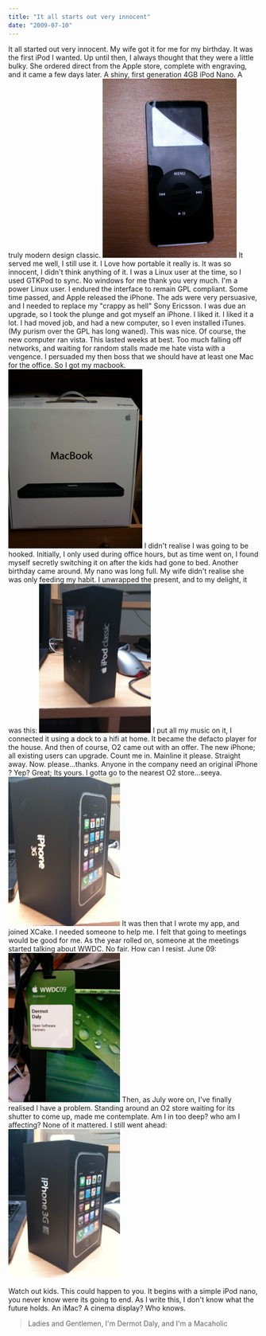 ```yaml
---
title: "It all starts out very innocent"
date: "2009-07-10"
---
```


It all started out very innocent. My wife got it for me for my birthday. It was the first iPod I wanted. Up until then, I always thought that they were a little bulky. She ordered direct from the Apple store, complete with engraving, and it came a few days later. A shiny, first generation 4GB iPod Nano. A truly modern design classic. ![img_0406](images/img_0406.jpg "img_0406") It served me well, I still use it. I Love how portable it really is. It was so innocent, I didn't think anything of it. I was a Linux user at the time, so I used GTKPod to sync. No windows for me thank you very much. I'm a power Linux user. I endured the interface to remain GPL compliant. Some time passed, and Apple released the iPhone. The ads were very persuasive, and I needed to replace my "crappy as hell" Sony Ericsson. I was due an upgrade, so I took the plunge and got myself an iPhone. I liked it. I liked it a lot. I had moved job, and had a new computer, so I even installed iTunes. (My purism over the GPL has long waned). This was nice. Of course, the new computer ran vista. This lasted weeks at best. Too much falling off networks, and waiting for random stalls made me hate vista with a vengence. I persuaded my then boss that we should have at least one Mac for the office. So I got my macbook. ![img_0410](images/img_0410.jpg "img_0410") I didn't realise I was going to be hooked. Initially, I only used during office hours, but as time went on, I found myself secretly switching it on after the kids had gone to bed. Another birthday came around. My nano was long full. My wife didn't realise she was only feeding my habit. I unwrapped the present, and to my delight, it was this: ![img_0407](images/img_0407-225x300.jpg "img_0407") I put all my music on it, I connected it using a dock to a hifi at home. It became the defacto player for the house. And then of course, O2 came out with an offer. The new iPhone; all existing users can upgrade. Count me in. Mainline it please. Straight away. Now. please...thanks. Anyone in the company need an original iPhone ? Yep? Great; Its yours. I gotta go to the nearest O2 store...seeya. ![img_0408](images/img_0408-225x300.jpg "img_0408") It was then that I wrote my app, and joined XCake. I needed someone to help me. I felt that going to meetings would be good for me. As the year rolled on, someone at the meetings started talking about WWDC. No fair. How can I resist. June 09: ![img_0413](images/img_0413-225x300.jpg "img_0413") Then, as July wore on, I've finally realised I have a problem. Standing around an O2 store waiting for its shutter to come up, made me contemplate. Am I in too deep? who am I affecting? None of it mattered. I still went ahead: ![img_0411](images/img_0411-225x300.jpg "img_0411")

Watch out kids. This could happen to you. It begins with a simple iPod nano, you never know were its going to end. As I write this, I don't know what the future holds. An iMac? A cinema display? Who knows.

> Ladies and Gentlemen, I'm Dermot Daly, and I'm a Macaholic
